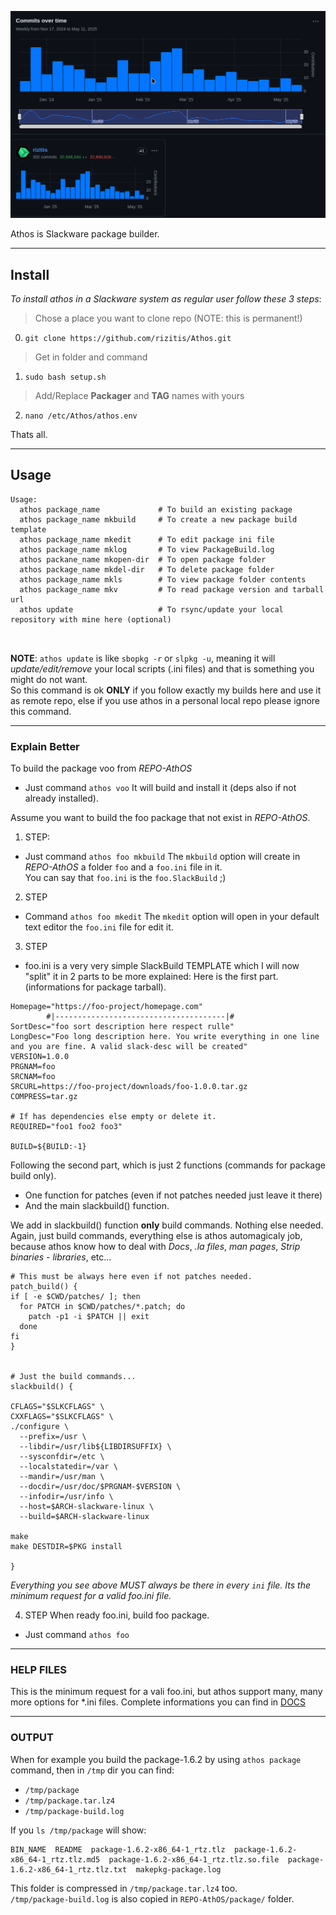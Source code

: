 ![](./IMAGES/Commitsovertime.png)

Athos is Slackware package builder.<br>

---

## Install

*To install athos in a Slackware system as regular user follow these 3 steps*:

> Chose a place you want to clone repo (NOTE: this is permanent!)
0. `git clone https://github.com/rizitis/Athos.git`
> Get in folder and command
1. `sudo bash setup.sh`
> Add/Replace **Packager** and **TAG** names with yours
2. `nano /etc/Athos/athos.env`

Thats all.

---

## Usage

```
Usage:
  athos package_name             # To build an existing package
  athos package_name mkbuild     # To create a new package build template
  athos package_name mkedit      # To edit package ini file
  athos package_name mklog       # To view PackageBuild.log
  athos packane_name mkopen-dir  # To open package folder
  athos package_name mkdel-dir   # To delete package folder
  athos package_name mkls        # To view package folder contents
  athos package_name mkv         # To read package version and tarball url
  athos update                   # To rsync/update your local repository with mine here (optional)

  
```
**NOTE**: `athos update` is like `sbopkg -r` or `slpkg -u`, meaning it will *update/edit/remove* your local scripts (.ini files) and that is something you might do not want.<br>
     So this command is ok **ONLY** if you follow exactly my builds here and use it as remote repo, else if you use athos in a personal local repo please ignore this command.

- - -

### Explain Better

To build the package voo from *REPO-AthOS* 
- Just command `athos voo` 
It will build and install it (deps also if not already installed).

Assume you want to build the foo package that not exist in *REPO-AthOS*. 
1. STEP:
- Just command `athos foo mkbuild` 
The `mkbuild` option will create in *REPO-AthOS* a folder `foo` and a `foo.ini` file in it.<br>
You can say that `foo.ini` is the `foo.SlackBuild` ;)<br>

2. STEP
- Command `athos foo mkedit`
The `mkedit` option will open in your default text editor the `foo.ini` file for edit it.

3. STEP
- foo.ini is a very very simple SlackBuild TEMPLATE which I will now "split" it in 2 parts to be more explained:
Here is the first part. (informations for package tarball). <br>
```
Homepage="https://foo-project/homepage.com"
        #|--------------------------------------|#
SortDesc="foo sort description here respect rulle"
LongDesc="Foo long description here. You write everything in one line and you are fine. A valid slack-desc will be created"
VERSION=1.0.0
PRGNAM=foo
SRCNAM=foo
SRCURL=https://foo-project/downloads/foo-1.0.0.tar.gz
COMPRESS=tar.gz

# If has dependencies else empty or delete it.
REQUIRED="foo1 foo2 foo3"

BUILD=${BUILD:-1}
```

Following the second part, which is just 2 functions (commands for package build only).<br>

- One function for patches (even if not patches needed just leave it there)<br>
- And the main slackbuild() function.

We add in slackbuild() function **only** build commands. Nothing else needed.<br> 
Again, just build commands, everything else is athos automagicaly job, because athos know how to deal with *Docs*, *.la files*, *man pages*, *Strip binaries - libraries*, etc...

```
# This must be always here even if not patches needed.
patch_build() {
if [ -e $CWD/patches/ ]; then
  for PATCH in $CWD/patches/*.patch; do
    patch -p1 -i $PATCH || exit
  done
fi
}


# Just the build commands...
slackbuild() {

CFLAGS="$SLKCFLAGS" \
CXXFLAGS="$SLKCFLAGS" \
./configure \
  --prefix=/usr \
  --libdir=/usr/lib${LIBDIRSUFFIX} \
  --sysconfdir=/etc \
  --localstatedir=/var \
  --mandir=/usr/man \
  --docdir=/usr/doc/$PRGNAM-$VERSION \
  --infodir=/usr/info \
  --host=$ARCH-slackware-linux \
  --build=$ARCH-slackware-linux

make
make DESTDIR=$PKG install

}
```
*Everything you see above MUST always be there in every `ini` file. Its the minimum request for a valid foo.ini file.*

4. STEP
When ready foo.ini, build foo package.
- Just command `athos foo`


--- 

### HELP FILES
This is the minimum request for a vali foo.ini, but athos support many, many more options for *.ini files.
Complete informations you can find in [DOCS](https://github.com/rizitis/PLASMA_WORLD/tree/main/AthOS/DOCS)


---

### OUTPUT

When for example you build the package-1.6.2 by using `athos package` command, then in `/tmp` dir you can find:
- `/tmp/package`
- `/tmp/package.tar.lz4`
- `/tmp/package-build.log`

If you `ls /tmp/package` will show:
```
BIN_NAME  README  package-1.6.2-x86_64-1_rtz.tlz  package-1.6.2-x86_64-1_rtz.tlz.md5  package-1.6.2-x86_64-1_rtz.tlz.so.file  package-1.6.2-x86_64-1_rtz.tlz.txt  makepkg-package.log
```
This folder is compressed in `/tmp/package.tar.lz4` too.<br>
`/tmp/package-build.log` is also copied in `REPO-AthOS/package/` folder.

